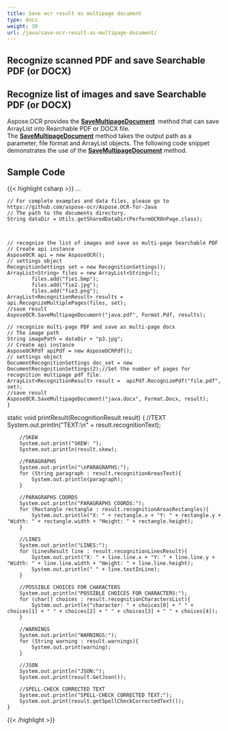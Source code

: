 ```yaml
---
title: Save ocr result as multipage document
type: docs
weight: 30
url: /java/save-ocr-result-as-multipage-document/
---
```


## **Recognize scanned PDF and save Searchable PDF (or DOCX)**
## **Recognize list of images and save Searchable PDF (or DOCX)**

Aspose.OCR provides the [**SaveMultipageDocument**](https://apireference.aspose.com/ocr/java/com.aspose.ocr/AsposeOCR#SaveMultipageDocument-java.lang.String-com.aspose.ocr.Format-java.util.ArrayList-) 
method that can save ArrayList<RecognitionResult> into Rearchable PDF or DOCX file.
The [**SaveMultipageDocument**](https://apireference.aspose.com/ocr/java/com.aspose.ocr/AsposeOCR#SaveMultipageDocument-java.lang.String-com.aspose.ocr.Format-java.util.ArrayList-) method 
takes the output path as a parameter, file format and ArrayList<RecognitionResult> objects. 
The following code snippet demonstrates the use of the [**SaveMultipageDocument**](https://apireference.aspose.com/ocr/java/com.aspose.ocr/AsposeOCR#SaveMultipageDocument-java.lang.String-com.aspose.ocr.Format-java.util.ArrayList-) method.

## Sample Code

{{< highlight csharp >}}
...

	// For complete examples and data files, please go to https://github.com/aspose-ocr/Aspose.OCR-for-Java
	// The path to the documents directory.
	String dataDir = Utils.getSharedDataDir(PerformOCROnPage.class);

	

	// recognize the list of images and save as multi-page Searchable PDF
	// Create api instance
    AsposeOCR api = new AsposeOCR();		
	// settings object 
	RecognitionSettings set = new RecognitionSettings();
	ArrayList<String> files = new ArrayList<String>();
			files.add("fie1.bmp");
			files.add("fie2.jpg");
			files.add("fie3.png");
	ArrayList<RecognitionResult> results = api.RecognizeMultiplePages(files, set);
	//save result	
	AsposeOCR.SaveMultipageDocument("java.pdf", Format.Pdf, results);
		
	// recognize multi-page PDF and save as multi-page docx
	// The image path
	String imagePath = dataDir + "p3.jpg";
	// Create api instance
	AsposeOCRPdf apiPdf = new AsposeOCRPdf();
	// settings object 
	DocumentRecognitionSettings doc_set = new DocumentRecognitionSettings(2);//Set the number of pages for recognition multipage pdf file.
	ArrayList<RecognitionResult> result =  apiPdf.RecognizePdf("file.pdf", set); 	
	//save result	
	AsposeOCR.SaveMultipageDocument("java.docx", Format.Docx, result);
    }


  static void printResult(RecognitionResult result) {
    	//TEXT
    	System.out.println("TEXT:\n" + result.recognitionText);
    	
    	//SKEW
    	System.out.print("SKEW: ");
    	System.out.println(result.skew);
    	
    	//PARAGRAPHS
    	System.out.println("\nPARAGRAPHS:");    	
    	for (String paragraph : result.recognitionAreasText){
    		System.out.println(paragraph);
    	}
    	
     	//PARAGRAPHS COORDS
    	System.out.println("PARAGRAPHS COORDS:");
    	for (Rectangle rectangle : result.recognitionAreasRectangles){
    		System.out.println("X: " + rectangle.x + "Y: " + rectangle.y + "Width: " + rectangle.width + "Height: " + rectangle.height);
    	}
    	
    	//LINES
    	System.out.println("LINES:");
    	for (LinesResult line : result.recognitionLinesResult){
    		System.out.print("X: " + line.line.x + "Y: " + line.line.y + "Width: " + line.line.width + "Height: " + line.line.height);
    		System.out.println(" " + line.textInLine);
    	}
    	
    	//POSSIBLE CHOICES FOR CHARACTERS
    	System.out.println("POSSIBLE CHOICES FOR CHARACTERS:");
    	for (char[] choices : result.recognitionCharactersList){
    		System.out.println("character: " + choices[0] + " " + choices[1] + " " + choices[2] + " " + choices[3] + " " + choices[4]);
    	}    	
    	
    	//WARNINGS
    	System.out.println("WARNINGS:");
    	for (String warning : result.warnings){
    		System.out.print(warning);
    	}
    	
    	//JSON
    	System.out.println("JSON:");
    	System.out.print(result.GetJson());
    	
    	//SPELL-CHECK CORRECTED TEXT
    	System.out.println("SPELL-CHECK CORRECTED TEXT:");
    	System.out.print(result.getSpellCheckCorrectedText());
    }
{{< /highlight >}}


